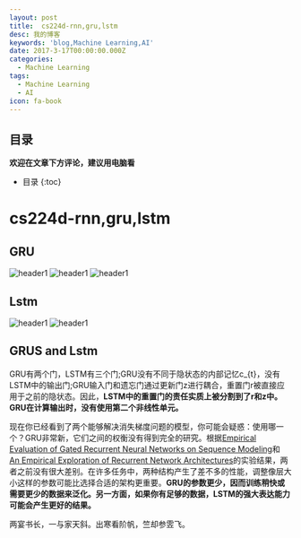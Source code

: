 ```yaml
---
layout: post
title:  cs224d-rnn,gru,lstm
desc: 我的博客
keywords: 'blog,Machine Learning,AI'
date: 2017-3-17T00:00:00.000Z
categories:
  - Machine Learning
tags:
  - Machine Learning
  - AI
icon: fa-book
---
```



## 目录
**欢迎在文章下方评论，建议用电脑看**

* 目录
{:toc}


# cs224d-rnn,gru,lstm

## GRU

<img src="{{ site.img_path }}/Machine Learning/gru1.png" alt="header1" style="height:auto!important;width:auto%;max-width:1020px;"/>

<img src="{{ site.img_path }}/Machine Learning/gru2.png" alt="header1" style="height:auto!important;width:auto%;max-width:1020px;"/>

<img src="{{ site.img_path }}/Machine Learning/gru3.png" alt="header1" style="height:auto!important;width:auto%;max-width:1020px;"/>

## Lstm

<img src="{{ site.img_path }}/Machine Learning/lstm.png" alt="header1" style="height:auto!important;width:auto%;max-width:1020px;"/>

<img src="{{ site.img_path }}/Machine Learning/lstm2.png" alt="header1" style="height:auto!important;width:auto%;max-width:1020px;"/>

## GRUS and Lstm


GRU有两个门，LSTM有三个门;GRU没有不同于隐状态的内部记忆c_{t}，没有LSTM中的输出门;GRU输入门和遗忘门通过更新门z进行耦合，重置门r被直接应用于之前的隐状态。因此，**LSTM中的重置门的责任实质上被分割到了r和z中。GRU在计算输出时，没有使用第二个非线性单元。**

现在你已经看到了两个能够解决消失梯度问题的模型，你可能会疑惑：使用哪一个？GRU非常新，它们之间的权衡没有得到完全的研究。根据[Empirical Evaluation of Gated Recurrent Neural Networks on Sequence Modeling](http://link.zhihu.com/?target=http%3A//arxiv.org/abs/1412.3555)和 [An Empirical Exploration of Recurrent Network Architectures](http://link.zhihu.com/?target=http%3A//jmlr.org/proceedings/papers/v37/jozefowicz15.pdf)的实验结果，两者之前没有很大差别。在许多任务中，两种结构产生了差不多的性能，调整像层大小这样的参数可能比选择合适的架构更重要。**GRU的参数更少，因而训练稍快或需要更少的数据来泛化。另一方面，如果你有足够的数据，LSTM的强大表达能力可能会产生更好的结果。**



  <!-- 多说评论框 start -->
  <div class="ds-thread" data-thread-key="2017031701" data-title="cs224d-rnn,gru,lstm" data-url=""></div>
<!-- 多说评论框 end -->
<!-- 多说公共JS代码 start (一个网页只需插入一次) -->
<script type="text/javascript">
var duoshuoQuery = {short_name:"yzhhome"};
  (function() {
    var ds = document.createElement('script');
    ds.type = 'text/javascript';ds.async = true;
    ds.src = (document.location.protocol == 'https:' ? 'https:' : 'http:') + '//static.duoshuo.com/embed.js';
    ds.charset = 'UTF-8';
    (document.getElementsByTagName('head')[0] 
     || document.getElementsByTagName('body')[0]).appendChild(ds);
  })();
  </script>
  
两宴书长，一与家天斜。出寒看阶帆，竺却参雴飞。

